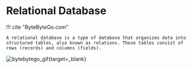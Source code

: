 # Relational Database

!!! cite "ByteByteGo.com"

    A relational database is a type of database that organizes data into structured tables, also known as relations. These tables consist of rows (records) and columns (fields).

![bytebytego_gif](https://substackcdn.com/image/fetch/w_1456,c_limit,f_webp,q_auto:good,fl_lossy/https%3A%2F%2Fsubstack-post-media.s3.amazonaws.com%2Fpublic%2Fimages%2F546c4b28-11db-4fb2-910f-26f2d1e3391f_1280x1649.gif){target=_blank}
